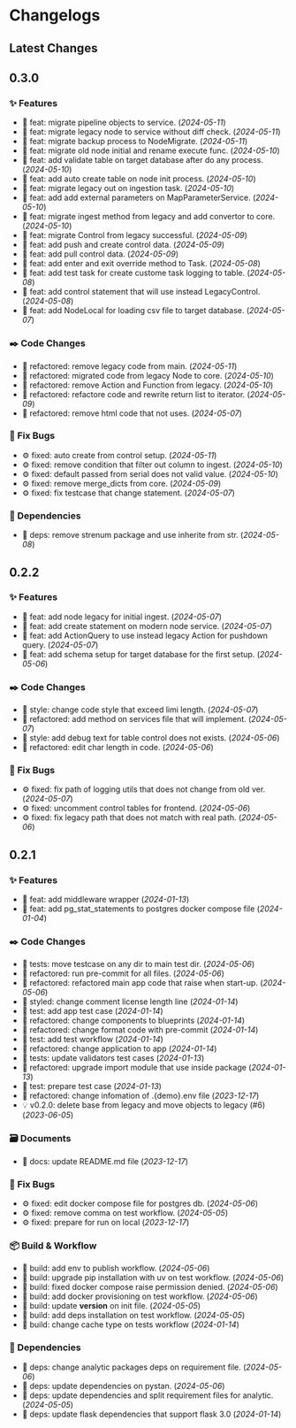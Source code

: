 # Changelogs

## Latest Changes

## 0.3.0

### :sparkles: Features

- :dart: feat: migrate pipeline objects to service. (_2024-05-11_)
- :dart: feat: migrate legacy node to service without diff check. (_2024-05-11_)
- :dart: feat: migrate backup process to NodeMigrate. (_2024-05-11_)
- :dart: feat: migrate old node initial and rename execute func. (_2024-05-10_)
- :dart: feat: add validate table on target database after do any process. (_2024-05-10_)
- :dart: feat: add auto create table on node init process. (_2024-05-10_)
- :dart: feat: migrate legacy out on ingestion task. (_2024-05-10_)
- :dart: feat: add add external parameters on MapParameterService. (_2024-05-10_)
- :dart: feat: migrate ingest method from legacy and add convertor to core. (_2024-05-10_)
- :dart: feat: migrate Control from legacy successful. (_2024-05-09_)
- :dart: feat: add push and create control data. (_2024-05-09_)
- :dart: feat: add pull control data. (_2024-05-09_)
- :dart: feat: add enter and exit override method to Task. (_2024-05-08_)
- :dart: feat: add test task for create custome task logging to table. (_2024-05-08_)
- :dart: feat: add control statement that will use instead LegacyControl. (_2024-05-08_)
- :dart: feat: add NodeLocal for loading csv file to target database. (_2024-05-07_)

### :black_nib: Code Changes

- :construction: refactored: remove legacy code from main. (_2024-05-11_)
- :construction: refactored: migrated code from legacy Node to core. (_2024-05-10_)
- :construction: refactored: remove Action and Function from legacy. (_2024-05-10_)
- :construction: refactored: refactore code and rewrite return list to iterator. (_2024-05-09_)
- :construction: refactored: remove html code that not uses. (_2024-05-07_)

### :bug: Fix Bugs

- :gear: fixed: auto create from control setup. (_2024-05-11_)
- :gear: fixed: remove condition that filter out column to ingest. (_2024-05-10_)
- :gear: fixed: default passed from serial does not valid value. (_2024-05-10_)
- :gear: fixed: remove merge_dicts from core. (_2024-05-09_)
- :gear: fixed: fix testcase that change statement. (_2024-05-07_)

### :postbox: Dependencies

- :pushpin: deps: remove strenum package and use inherite from str. (_2024-05-08_)

## 0.2.2

### :sparkles: Features

- :dart: feat: add node legacy for initial ingest. (_2024-05-07_)
- :dart: feat: add create statement on modern node service. (_2024-05-07_)
- :dart: feat: add ActionQuery to use instead legacy Action for pushdown query. (_2024-05-07_)
- :dart: feat: add schema setup for target database for the first setup. (_2024-05-06_)

### :black_nib: Code Changes

- :art: style: change code style that exceed limi length. (_2024-05-07_)
- :construction: refactored: add method on services file that will implement. (_2024-05-07_)
- :art: style: add debug text for table control does not exists. (_2024-05-06_)
- :construction: refactored: edit char length in code. (_2024-05-06_)

### :bug: Fix Bugs

- :gear: fixed: fix path of logging utils that does not change from old ver. (_2024-05-07_)
- :gear: fixed: uncomment control tables for frontend. (_2024-05-06_)
- :gear: fixed: fix legacy path that does not match with real path. (_2024-05-06_)

## 0.2.1

### :sparkles: Features

- :dart: feat: add middleware wrapper (_2024-01-13_)
- :dart: feat: add pg_stat_statements to postgres docker compose file (_2024-01-04_)

### :black_nib: Code Changes

- :test_tube: tests: move testcase on any dir to main test dir. (_2024-05-06_)
- :construction: refactored: run pre-commit for all files. (_2024-05-06_)
- :construction: refactored: refactored main app code that raise when start-up. (_2024-05-06_)
- :art: styled: change comment license length line (_2024-01-14_)
- :test_tube: test: add app test case (_2024-01-14_)
- :construction: refactored: change components to blueprints (_2024-01-14_)
- :construction: refactored: change format code with pre-commit (_2024-01-14_)
- :test_tube: test: add test workflow (_2024-01-14_)
- :construction: refactored: change application to app (_2024-01-14_)
- :test_tube: tests: update validators test cases (_2024-01-13_)
- :construction: refactored: upgrade import module that use inside package (_2024-01-13_)
- :test_tube: test: prepare test case (_2024-01-13_)
- :construction: refactored: change infomation of .{demo}.env file (_2023-12-17_)
- :bulb: v0.2.0: delete base from legacy and move objects to legacy (#6) (_2023-06-05_)

### :card_file_box: Documents

- :page_facing_up: docs: update README.md file (_2023-12-17_)

### :bug: Fix Bugs

- :gear: fixed: edit docker compose file for postgres db. (_2024-05-06_)
- :gear: fixed: remove comma on test workflow. (_2024-05-05_)
- :gear: fixed: prepare for run on local (_2023-12-17_)

### :package: Build & Workflow

- :toolbox: build: add env to publish workflow. (_2024-05-06_)
- :toolbox: build: upgrade pip installation with uv on test workflow. (_2024-05-06_)
- :toolbox: build: fixed docker compose raise permission denied. (_2024-05-06_)
- :toolbox: build: add docker provisioning on test workflow. (_2024-05-06_)
- :toolbox: build: update __version__ on init file. (_2024-05-05_)
- :toolbox: build: add deps installation on test workflow. (_2024-05-05_)
- :toolbox: build: change cache type on tests workflow (_2024-01-14_)

### :postbox: Dependencies

- :pushpin: deps: change analytic packages deps on requirement file. (_2024-05-06_)
- :pushpin: deps: update dependencies on pystan. (_2024-05-06_)
- :pushpin: deps: update dependencies and split requirement files for analytic. (_2024-05-05_)
- :pushpin: deps: update flask dependencies that support flask 3.0 (_2024-01-14_)

